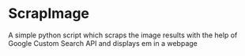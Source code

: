 # ScrapImage
A simple python script which scraps the image results with the help of Google Custom Search API and displays em in a webpage
